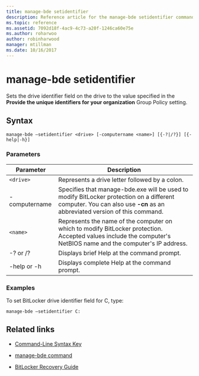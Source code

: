 ```yaml
---
title: manage-bde setidentifier
description: Reference article for the manage-bde setidentifier command, which sets the drive identifier field on the drive to the value specified in the Provide the unique identifiers for your organization Group Policy setting.
ms.topic: reference
ms.assetid: 7092d18f-4ac9-4c73-a20f-1246ca60e75e
ms.author: roharwoo
author: robinharwood
manager: mtillman
ms.date: 10/16/2017
---
```


# manage-bde setidentifier

Sets the drive identifier field on the drive to the value specified in the **Provide the unique identifiers for your organization** Group Policy setting.

## Syntax

```
manage-bde –setidentifier <drive> [-computername <name>] [{-?|/?}] [{-help|-h}]
```

### Parameters

| Parameter | Description |
| --------- | ----------- |
| `<drive>` | Represents a drive letter followed by a colon. |
| -computername | Specifies that manage-bde.exe will be used to modify BitLocker protection on a different computer. You can also use **-cn** as an abbreviated version of this command. |
| `<name>` | Represents the name of the computer on which to modify BitLocker protection. Accepted values include the computer's NetBIOS name and the computer's IP address. |
| -? or /? | Displays brief Help at the command prompt. |
| -help or -h | Displays complete Help at the command prompt. |

### Examples

To set BitLocker drive identifier field for C, type:

```
manage-bde –setidentifier C:
```

## Related links

- [Command-Line Syntax Key](command-line-syntax-key.md)

- [manage-bde command](manage-bde.md)

- [BitLocker Recovery Guide](/windows/security/information-protection/bitlocker/bitlocker-recovery-guide-plan)
